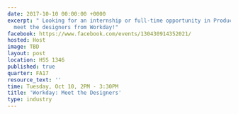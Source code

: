 ```yaml
---
date: 2017-10-10 00:00:00 +0000
excerpt: " Looking for an internship or full-time opportunity in Product Design? Come
  meet the designers from Workday!"
facebook: https://www.facebook.com/events/130430914352021/
hosted: Host
image: TBD
layout: post
location: HSS 1346
published: true
quarter: FA17
resource_text: ''
time: Tuesday, Oct 10, 2PM - 3:30PM
title: 'Workday: Meet the Designers'
type: industry
---
```

